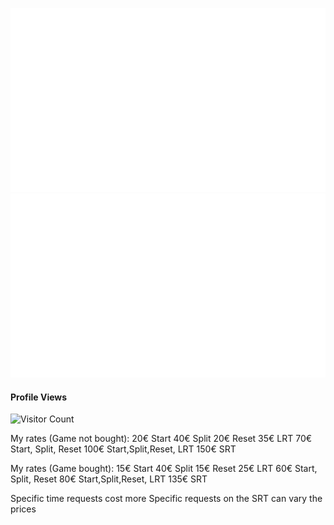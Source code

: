 <!--
**Mysterion06/Mysterion06** is a ✨ _special_ ✨ repository because its `README.md` (this file) appears on your GitHub profile.

Here are some ideas to get you started:

- 🔭 I’m currently working on ...
- 🌱 I’m currently learning ...
- 👯 I’m looking to collaborate on ...
- 🤔 I’m looking for help with ...
- 💬 Ask me about ...
- 📫 How to reach me: ...
- 😄 Pronouns: ...
- ⚡ Fun fact: ...
-->
![](https://github.com/Mysterion06/github-stats/blob/master/generated/overview.svg)
![](https://github.com/Mysterion06/github-stats/blob/master/generated/languages.svg)

#### Profile Views
![Visitor Count](https://profile-counter.glitch.me/{Mysterion06}/count.svg)

My rates (Game not bought):
20€ Start
40€ Split
20€ Reset
35€ LRT
70€ Start, Split, Reset
100€ Start,Split,Reset, LRT
150€ SRT

My rates (Game bought):
15€ Start
40€ Split
15€ Reset
25€ LRT
60€ Start, Split, Reset
80€ Start,Split,Reset, LRT
135€ SRT

Specific time requests cost more
Specific requests on the SRT can vary the prices



